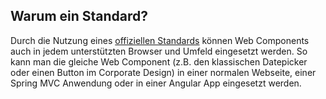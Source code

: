 ## Warum ein Standard?

Durch die Nutzung eines [offiziellen Standards](https://github.com/w3c/webcomponents) können Web Components auch in jedem unterstützten Browser und Umfeld eingesetzt werden. So kann man die gleiche Web Component (z.B. den klassischen Datepicker oder einen Button im Corporate Design) in einer normalen Webseite, einer Spring MVC Anwendung oder in einer Angular App eingesetzt werden.
